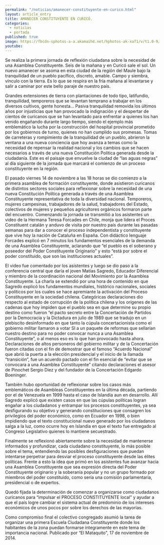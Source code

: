 ```yaml
---
permalink: "/noticias/amanecer-constituyente-en-curico.html"
layout: article_entry
title: AMANECER CONSTITUYENTE EN CURICÓ.
categories: 
  - noticias
  - portada
published: true
image: https://fbcdn-sphotos-a-a.akamaihd.net/hphotos-ak-xaf1/v/t1.0-9/10711119_10152825370256397_5422413975564864418_n.jpg?oh=eca69f7ba774df0b8934149daf77fdd3&oe=54D650F0&__gda__=1424187716_366ab4956c79624afe122f648368b643
youtube: 
---
```


Se realiza la primera jornada de reflexión ciudadana sobre la necesidad de una Asamblea Constituyente.
Seis de la mañana y en Curicó sale el sol. Un nuevo amanecer se asoma en esta ciudad de la región del Maule bajo la tranquilidad de un pueblo pacífico, discreto, amable. Campo y siembra, vínculo con la tierra. Es lo que se respira en la fría mañana al levantarse y salir a caminar por este bello paraje de nuestro país.

Grandes extensiones de tierra con plantaciones de todo tipo, latifundio, tranquilidad, temporeros que se levantan temprano a trabajar en los diversos cultivos, gente honesta… Pasiva tranquilidad removida los últimos años por injusticias que han provocado la indignación y el despertar de cientos de curicanos que se han levantado para enfrentar a quienes los han venido engañando durante largo tiempo, siendo el ejemplo más emblemático la lucha por la construcción del hospital provincial prometido por los gobiernos de turno, quienes no han cumplido sus promesas. Tomas de carreteras y rompimiento de la tranquilidad de un pueblo, abrieron la ventana a una nueva conciencia que hoy avanza a temas como la necesidad de repensar la realidad nacional y los cambios que se hacen necesarios a través de una nueva Constitución Política generada desde la ciudadanía. Este es el paisaje que envuelve la ciudad de “las aguas negras” al día siguiente de la jornada que marcará el comienzo de un proceso constituyente en la región.

El pasado viernes 14 de noviembre a las 18 horas se dio comienzo a la primera asamblea de formación constituyente, donde asistieron curicanos de distintos sectores sociales para reflexionar sobre la necesidad de una nueva Constitución Política generada a través de una Asamblea Constituyente representativa de toda la diversidad nacional. Temporeros, mujeres campesinas, trabajadores de la salud, trabajadores del Estado, colectivos de mujeres y pequeños agricultores orgánicos formaron parte del encuentro.
Comenzando la jornada se transmitió a los asistentes un video de la Hermana Teresa Forcades en Chile, monja que lidera el Proces Constituent catalán y anduvo de visita por nuestro país durante las pasadas semanas para dar a conocer el proceso independentista y constituyente que vive hoy la nación de Cataluña en España. Con didáctico lenguaje Forcades explicó en 7 minutos los fundamentos esenciales de la demanda de una Asamblea Constituyente, aclarando que “el pueblo es el soberano y poseedor del Poder Constituyente Originario” y esto “está por sobre el poder constituido, que son las instituciones actuales”. 

El video fue comentado por los asistentes y luego se dio paso a la conferencia central que daría el joven Matías Sagredo, Educador Diferencial y miembro de la coordinación nacional del Movimiento por la Asamblea Constituyente. La charla se extendió por una hora de contenido en que Sagredo explicó los fundamentos mundiales, histórico nacionales, sociales y políticos por los cuales se hace apremiante la activación del Proceso Constituyente en la sociedad chilena. Categóricas declaraciones dio respecto al estado de corrupción de la política chilena y los orígenes de las cadenas que hoy impiden que el pueblo sea en que determine su propio destino como fueron “el pacto secreto entre la Concertación de Partidos por la Democracia y la Dictadura en julio de 1989 que se tradujo en un plebiscito desinformado en que tanto la cúpula concertacionista como el gobierno militar llamaron a votar SI a un paquete de reformas que sellarían nuestro destino para no poder convocar nunca a una Asamblea Constituyente”, o al menos eso es lo que han provocado hasta ahora. Declaraciones de altos personeros del gobierno militar y de la Concertación fueron citadas con el fin de demostrar que el famoso “Acuerdo Nacional” que abrió la puerta a la elección presidencial y el inicio de la llamada “transición”, fue un acuerdo pactado con el fin esencial de “evitar que se convocara a una Asamblea Constituyente” citando declaraciones el asesor de Pinochet Sergio Diez y del fundador de la Concertación Edgardo Boeninger.

También hubo oportunidad de reflexionar sobre los casos más emblemáticos de Asambleas Constituyentes en la última década, partiendo por el de Venezuela en 1999 hasta el caso de Islandia aun en desarrollo. Allí Sagredo explicó que existen casos en que las cúpulas políticas logran engañar a los ciudadanos y entrampar los procesos constituyentes, ya sea desfigurando su objetivo y generando constituciones que consagren los privilegios del poder económico, como en Ecuador en 1998, o bien impidiendo que el texto constitucional nuevo generado por los ciudadanos salga a la luz, como ocurre hoy en Islandia en que el texto fue entregado al Congreso Legislativo quienes lo mantiene secuestrado.

Finalmente se reflexionó abiertamente sobre la necesidad de mantenerse informados y profundizar, cada ciudadano constituyente, lo más posible sobre el tema, entendiendo las posibles desfiguraciones que puedan intentarse perpetrar para desviar el proceso constituyente desde las élites políticas. Frente a esto la idea que primó en los asistentes fue avanzar hacia una Asamblea Constituyente que sea expresión directa del Poder Constituyente originario y la soberanía popular y no un grupo formado por miembros del poder constituido, como sería una comisión parlamentaria, presidencial o de expertos. 

Quedó fijada la determinación de comenzar a organizarse como ciudadanos curicanos para “impulsar el PROCESO CONSTITUYENTE local” y ayudar a que el país logre cambiar el sistema actual de predominio de los intereses económicos de unos pocos por sobre los derechos de las mayorías.

Como compromiso final el colectivo congregado asumió la tarea de organizar una primera Escuela Ciudadana Constituyente donde los habitantes de la zona puedan formarse íntegramente en este tema de importancia nacional.
Publicado por “El Mataquito", 17 de noviembre de 2014.
